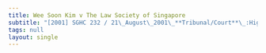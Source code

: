```yaml
---
title: Wee Soon Kim v The Law Society of Singapore
subtitle: "[2001] SGHC 232 / 21\_August\_2001\_**Tribunal/Court**\_:High\_Court\_**Coram**\_:Chao\_Hick\_Tin\_JA;\_L\_P\_Thean\_JA\_**Counsel\_Name(s)**\_:Appellant\_in\_person;\_Yang\_Lih\_Shying\_(Khattar\_Wong\_&\_Partners)\_for\_The\_Law\_Society\_of\_Singapore;\_Yim\_Wing\_Kuan,\_Jimmy,\_SC\_and\_Siraj\_Omar\_(Drew\_&\_Napier)\_for\_the\_proposed\_interveners\_**Parties**\_:Wee\_Soon\_Kim\_—\_The\_Law\_Society\_of\_Singapore"
tags: null
layout: single
---
```



